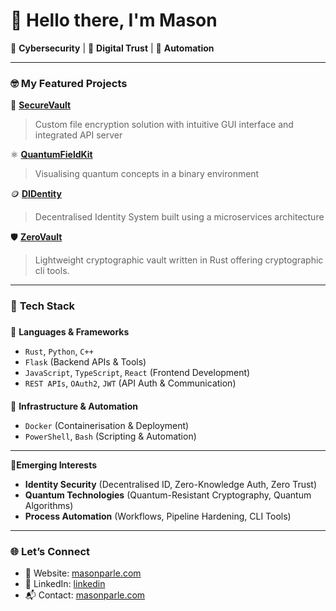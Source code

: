# 👋 Hello there, I'm Mason  

🔐 **Cybersecurity** |  🤝 **Digital Trust** | 🚗 **Automation**  

---

### 🤓 **My Featured Projects**  
🏦 **[SecureVault](https://github.com/ParleSec/SecureVault)**
> Custom file encryption solution with intuitive GUI interface and integrated API server 

⚛️ **[QuantumFieldKit](https://quantumfieldkit.com/)**
> Visualising quantum concepts in a binary environment

🪙 **[DIDentity](https://github.com/ParleSec/DIDentity)**
> Decentralised Identity System built using a microservices architecture

🛡️ **[ZeroVault](https://github.com/ParleSec/ZeroVault)** 
> Lightweight cryptographic vault written in Rust offering cryptographic cli tools.


---


### 🔧 **Tech Stack**  
###
💾 **Languages & Frameworks**   
- `Rust`, `Python`, `C++`  
- `Flask` (Backend APIs & Tools)  
- `JavaScript`, `TypeScript`, `React` (Frontend Development)  
- `REST APIs`, `OAuth2`, `JWT` (API Auth & Communication)  
####
 🚢 **Infrastructure & Automation**  
- `Docker` (Containerisation & Deployment)  
- `PowerShell`, `Bash` (Scripting & Automation)  

---

💭**Emerging Interests**
- **Identity Security** (Decentralised ID, Zero-Knowledge Auth, Zero Trust)
- **Quantum Technologies** (Quantum-Resistant Cryptography, Quantum Algorithms)
- **Process Automation** (Workflows, Pipeline Hardening, CLI Tools)

---

### 🌐 **Let’s Connect**

- 🔗 Website: [masonparle.com](https://masonparle.com)  
- 💼 LinkedIn: [linkedin](https://linkedin.com/in/mason-parle)  
- 📬 Contact: [masonparle.com](https://masonparle.com)
